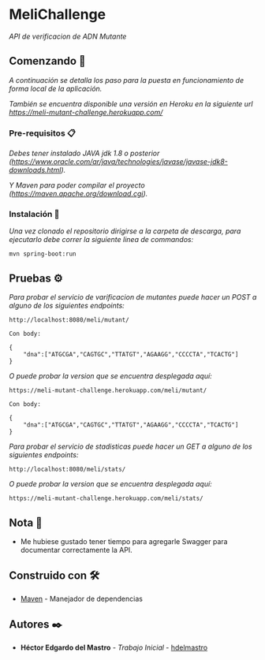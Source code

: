 # MeliChallenge

_API de verificacion de ADN Mutante_

## Comenzando 🚀

_A continuación se detalla los paso para la puesta en funcionamiento de forma local de la aplicación._

_También se encuentra disponible una versión en Heroku en la siguiente url https://meli-mutant-challenge.herokuapp.com/_

### Pre-requisitos 📋

_Debes tener instalado JAVA jdk 1.8 o posterior (https://www.oracle.com/ar/java/technologies/javase/javase-jdk8-downloads.html)._

_Y Maven para poder compilar el proyecto (https://maven.apache.org/download.cgi)._


### Instalación 🔧

_Una vez clonado el repositorio dirigirse a la carpeta de descarga, para ejecutarlo debe correr la siguiente linea de commandos:_

```
mvn spring-boot:run
```

## Pruebas ⚙️

_Para probar el servicio de varificacion de mutantes puede hacer un POST a alguno de los siguientes endpoints:_

```
http://localhost:8080/meli/mutant/

Con body:

{ 
	"dna":["ATGCGA","CAGTGC","TTATGT","AGAAGG","CCCCTA","TCACTG"]
}

```

_O puede probar la version que se encuentra desplegada aquí:_

```
https://meli-mutant-challenge.herokuapp.com/meli/mutant/

Con body:

{ 
	"dna":["ATGCGA","CAGTGC","TTATGT","AGAAGG","CCCCTA","TCACTG"]
}

```

_Para probar el servicio de stadisticas puede hacer un GET a alguno de los siguientes endpoints:_

```
http://localhost:8080/meli/stats/

```

_O puede probar la version que se encuentra desplegada aquí:_

```
https://meli-mutant-challenge.herokuapp.com/meli/stats/

```


## Nota 📄 

* Me hubiese gustado tener tiempo para agregarle Swagger para documentar correctamente la API.

## Construido con 🛠️

* [Maven](https://maven.apache.org/) - Manejador de dependencias

## Autores ✒️

* **Héctor Edgardo del Mastro** - *Trabajo Inicial* - [hdelmastro](https://github.com/hdelmastro)

